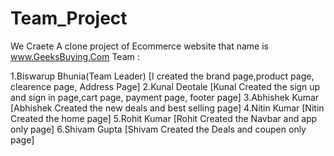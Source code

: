 # Team_Project

We Craete A clone project of Ecommerce website that name is www.GeeksBuying.Com
Team :

1.Biswarup Bhunia(Team Leader) [I created the brand page,product page, clearence page, Address Page]
2.Kunal Deotale [Kunal Created the sign up and sign in page,cart page, payment page, footer page]
3.Abhishek Kumar [Abhishek Created the new deals and best selling page]
4.Nitin Kumar [Nitin Created the home page]
5.Rohit Kumar [Rohit Created the Navbar and app only page]
6.Shivam Gupta [Shivam Created the Deals and coupen only page]
